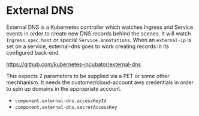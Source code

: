 # External DNS

External DNS is a Kubernetes controller which watches Ingress and Service events in order to create new DNS records behind the scenes.
It will watch `Ingress.spec.host` or special `Service.annotations`. When an `external-ip` is set on a service,  external-dns goes to work creating records in its configured back-end.

https://github.com/kubernetes-incubator/external-dns

This expects 2 parameters to be supplied via a PET or some other mechhanism.  It needs the customer/cloud-account aws credentials in order to spin up domains in the appropriate account. 

* `component.external-dns.accessKeyId` 
* `component.external-dns.secretAccessKey`

